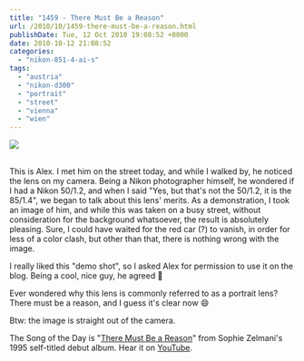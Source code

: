 ```yaml
---
title: "1459 - There Must Be a Reason"
url: /2010/10/1459-there-must-be-a-reason.html
publishDate: Tue, 12 Oct 2010 19:08:52 +0000
date: 2010-10-12 21:08:52
categories: 
  - "nikon-851-4-ai-s"
tags: 
  - "austria"
  - "nikon-d300"
  - "portrait"
  - "street"
  - "vienna"
  - "wien"
---
```

<div class="container">
<div class="center"><a target="_blank" href="https://d25zfm9zpd7gm5.cloudfront.net/1200x1200/2010/20101012_163920.JPG"><img src="https://d25zfm9zpd7gm5.cloudfront.net/0600x0600/2010/20101012_163920.JPG" /></a></div>
</div>
<br />

This is Alex. I met him on the street today, and while I walked by, he noticed the lens on my camera. Being a Nikon photographer himself, he wondered if I had a Nikon 50/1.2, and when I said "Yes, but that's not the 50/1.2, it is the 85/1.4", we began to talk about this lens' merits. As a demonstration, I took an image of him, and while this was taken on a busy street, without consideration for the background whatsoever, the result is absolutely pleasing. Sure, I could have waited for the red car (?) to vanish, in order for less of a color clash, but other than that, there is nothing wrong with the image.

I really liked this "demo shot", so I asked Alex for permission to use it on the blog. Being a cool, nice guy, he agreed 🙂 

 Ever wondered why this lens is commonly referred to as a portrait lens? There must be a reason, and I guess it's clear now 😄

Btw: the image is straight out of the camera.

The Song of the Day is "<a target="_blank" href="http://www.lyricsmode.com/lyrics/s/sophie_zelmani/there_must_be_a_reason.html">There Must Be a Reason</a>" from Sophie Zelmani's 1995 self-titled debut album. Hear it on <a target="_blank" href="http://www.youtube.com/watch?v=5ShjX7M3bnk">YouTube</a>.
